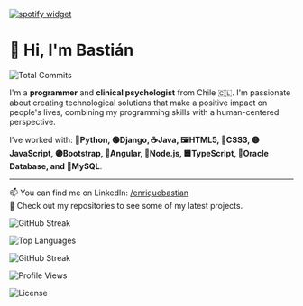 [![spotify widget](https://spootify-zeta.vercel.app/api/Spootify?playlistId=5rq30czPDTs8MmZRdYvqoj&userName=BT+Er&style=bar&color=000000)](https://github.com/Bastideveloper1/Bastideveloper1)

# 👋 Hi, I'm Bastián
![Total Commits](https://img.shields.io/badge/Total_Commits-1234-blue)

I'm a **programmer** and **clinical psychologist** from Chile 🇨🇱. I'm passionate about creating technological solutions that make a positive impact on people's lives, combining my programming skills with a human-centered perspective.

I’ve worked with: **🐍Python, 🟢Django, ☕Java, 🖼️HTML5, 🎨CSS3, 🟡JavaScript, 🟣Bootstrap, 🔴Angular, 🌱Node.js, 🟦TypeScript, 💾Oracle Database, and 🐬MySQL**.

---

📫 You can find me on LinkedIn: [/enriquebastian](https://www.linkedin.com/in/enriquebastian)  
🎯 Check out my repositories to see some of my latest projects.


![GitHub Streak](https://streak-stats.demolab.com?user=Bastideveloper1&theme=github-dark&hide_border=true)



![Top Languages](https://github-readme-stats.vercel.app/api/top-langs/?username=Bastideveloper1&layout=compact&theme=github_dark&hide=css)

![GitHub Streak](https://streak-stats.demolab.com?user=Bastideveloper1&theme=github-dark&hide_border=true)

![Profile Views](https://komarev.com/ghpvc/?username=Bastideveloper1&color=green)

![License](https://img.shields.io/badge/license-MIT-blue)


